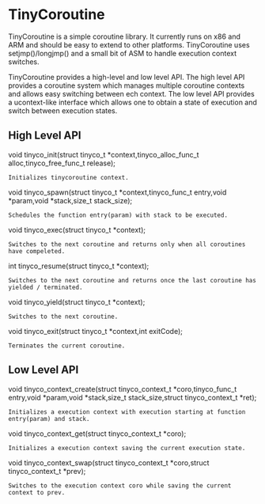 TinyCoroutine
=============

TinyCoroutine is a simple coroutine library. It currently runs on x86 and ARM and should be easy to extend to other platforms. TinyCoroutine uses setjmp()/longjmp() and a small bit of ASM to handle execution context switches.

TinyCoroutine provides a high-level and low level API. The high level API provides a coroutine system which manages multiple coroutine contexts and allows easy switching between ech context. The low level API provides a ucontext-like interface which allows one to obtain a state of execution and switch between execution states.

High Level API
--------------

void tinyco_init(struct tinyco_t *context,tinyco_alloc_func_t alloc,tinyco_free_func_t release);

	Initializes tinycoroutine context.

void tinyco_spawn(struct tinyco_t *context,tinyco_func_t entry,void *param,void *stack,size_t stack_size);

	Schedules the function entry(param) with stack to be executed.

void tinyco_exec(struct tinyco_t *context);

	Switches to the next coroutine and returns only when all coroutines have compeleted.

int tinyco_resume(struct tinyco_t *context);

	Switches to the next coroutine and returns once the last coroutine has yielded / terminated.

void tinyco_yield(struct tinyco_t *context);

	Switches to the next coroutine.

void tinyco_exit(struct tinyco_t *context,int exitCode);

	Terminates the current coroutine.

Low Level API
-------------

void tinyco_context_create(struct tinyco_context_t *coro,tinyco_func_t entry,void *param,void *stack,size_t stack_size,struct tinyco_context_t *ret);

	Initializes a execution context with execution starting at function entry(param) and stack.

void tinyco_context_get(struct tinyco_context_t *coro);

	Initializes a execution context saving the current execution state.

void tinyco_context_swap(struct tinyco_context_t *coro,struct tinyco_context_t *prev);

	Switches to the execution context coro while saving the current context to prev.
